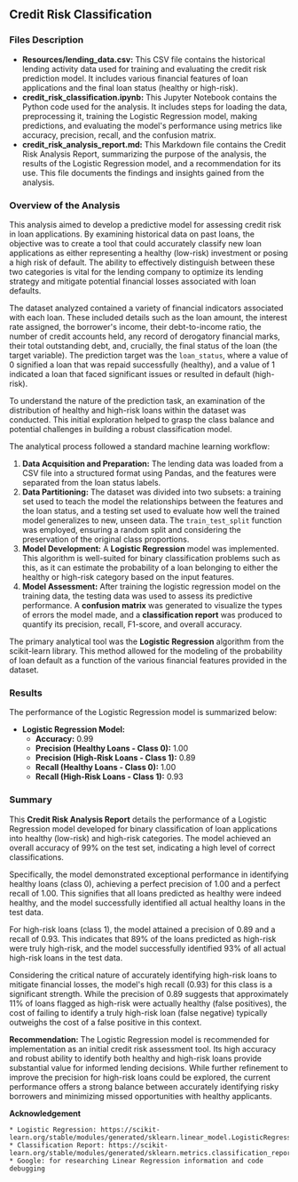 ## Credit Risk Classification

### Files Description

* **Resources/lending_data.csv:** This CSV file contains the historical lending activity data used for training and evaluating the credit risk prediction model. It includes various financial features of loan applications and the final loan status (healthy or high-risk).
* **credit_risk_classification.ipynb:** This Jupyter Notebook contains the Python code used for the analysis. It includes steps for loading the data, preprocessing it, training the Logistic Regression model, making predictions, and evaluating the model's performance using metrics like accuracy, precision, recall, and the confusion matrix.
* **credit_risk_analysis_report.md:** This Markdown file contains the Credit Risk Analysis Report, summarizing the purpose of the analysis, the results of the Logistic Regression model, and a recommendation for its use. This file documents the findings and insights gained from the analysis.

### Overview of the Analysis

This analysis aimed to develop a predictive model for assessing credit risk in loan applications. By examining historical data on past loans, the objective was to create a tool that could accurately classify new loan applications as either representing a healthy (low-risk) investment or posing a high risk of default. The ability to effectively distinguish between these two categories is vital for the lending company to optimize its lending strategy and mitigate potential financial losses associated with loan defaults.

The dataset analyzed contained a variety of financial indicators associated with each loan. These included details such as the loan amount, the interest rate assigned, the borrower's income, their debt-to-income ratio, the number of credit accounts held, any record of derogatory financial marks, their total outstanding debt, and, crucially, the final status of the loan (the target variable). The prediction target was the `loan_status`, where a value of 0 signified a loan that was repaid successfully (healthy), and a value of 1 indicated a loan that faced significant issues or resulted in default (high-risk).

To understand the nature of the prediction task, an examination of the distribution of healthy and high-risk loans within the dataset was conducted. This initial exploration helped to grasp the class balance and potential challenges in building a robust classification model.

The analytical process followed a standard machine learning workflow:

1.  **Data Acquisition and Preparation:** The lending data was loaded from a CSV file into a structured format using Pandas, and the features were separated from the loan status labels.
2.  **Data Partitioning:** The dataset was divided into two subsets: a training set used to teach the model the relationships between the features and the loan status, and a testing set used to evaluate how well the trained model generalizes to new, unseen data. The `train_test_split` function was employed, ensuring a random split and considering the preservation of the original class proportions.
3.  **Model Development:** A **Logistic Regression** model was implemented. This algorithm is well-suited for binary classification problems such as this, as it can estimate the probability of a loan belonging to either the healthy or high-risk category based on the input features.
4.  **Model Assessment:** After training the logistic regression model on the training data, the testing data was used to assess its predictive performance. A **confusion matrix** was generated to visualize the types of errors the model made, and a **classification report** was produced to quantify its precision, recall, F1-score, and overall accuracy.

The primary analytical tool was the **Logistic Regression** algorithm from the scikit-learn library. This method allowed for the modeling of the probability of loan default as a function of the various financial features provided in the dataset.

### Results

The performance of the Logistic Regression model is summarized below:

* **Logistic Regression Model:**
    * **Accuracy:** 0.99
    * **Precision (Healthy Loans - Class 0):** 1.00
    * **Precision (High-Risk Loans - Class 1):** 0.89
    * **Recall (Healthy Loans - Class 0):** 1.00
    * **Recall (High-Risk Loans - Class 1):** 0.93

### Summary

This **Credit Risk Analysis Report** details the performance of a Logistic Regression model developed for binary classification of loan applications into healthy (low-risk) and high-risk categories. The model achieved an overall accuracy of 99% on the test set, indicating a high level of correct classifications.

Specifically, the model demonstrated exceptional performance in identifying healthy loans (class 0), achieving a perfect precision of 1.00 and a perfect recall of 1.00. This signifies that all loans predicted as healthy were indeed healthy, and the model successfully identified all actual healthy loans in the test data.

For high-risk loans (class 1), the model attained a precision of 0.89 and a recall of 0.93. This indicates that 89% of the loans predicted as high-risk were truly high-risk, and the model successfully identified 93% of all actual high-risk loans in the test data.

Considering the critical nature of accurately identifying high-risk loans to mitigate financial losses, the model's high recall (0.93) for this class is a significant strength. While the precision of 0.89 suggests that approximately 11% of loans flagged as high-risk were actually healthy (false positives), the cost of failing to identify a truly high-risk loan (false negative) typically outweighs the cost of a false positive in this context.

**Recommendation:** The Logistic Regression model is recommended for implementation as an initial credit risk assessment tool. Its high accuracy and robust ability to identify both healthy and high-risk loans provide substantial value for informed lending decisions. While further refinement to improve the precision for high-risk loans could be explored, the current performance offers a strong balance between accurately identifying risky borrowers and minimizing missed opportunities with healthy applicants.

**Acknowledgement**

    * Logistic Regression: https://scikit-learn.org/stable/modules/generated/sklearn.linear_model.LogisticRegression.html
    * Classification Report: https://scikit-learn.org/stable/modules/generated/sklearn.metrics.classification_report.html
    * Google: for researching Linear Regression information and code debugging
